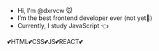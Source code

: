 - Hi, I’m @dxrvcw 🐭
- I’m the best frontend developer ever (not yet🤧)
- Currently, I study JavaScript 👈

💕HTML💕CSS💕JS💕REACT💕


<!---
dxrvcw/dxrvcw is a ✨ special ✨ repository because its `README.md` (this file) appears on your GitHub profile.
You can click the Preview link to take a look at your changes.
--->
